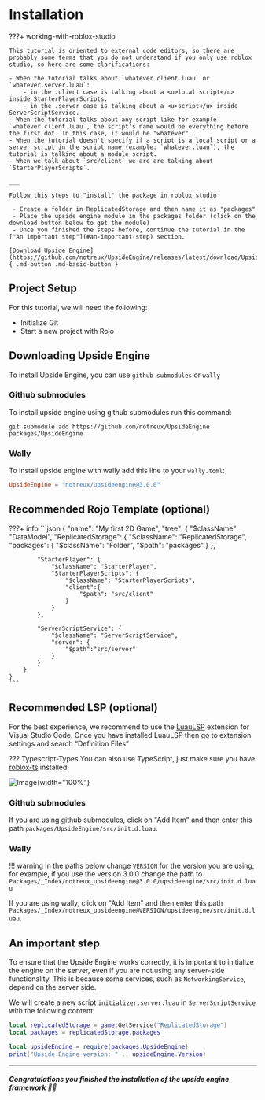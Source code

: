 # Installation

???+ working-with-roblox-studio

    This tutorial is oriented to external code editors, so there are probably some terms that you do not understand if you only use roblox studio, so here are some clarifications:
        
    - When the tutorial talks about `whatever.client.luau` or `whatever.server.luau`:
        - in the .client case is talking about a <u>local script</u> inside StarterPlayerScripts.
        - in the .server case is talking about a <u>script</u> inside ServerScriptService.
    - When the tutorial talks about any script like for example `whatever.client.luau`, the script's name would be everything before the first dot. In this case, it would be "whatever".
    - When the tutorial doesn't specify if a script is a local script or a server script in the script name (example: `whatever.luau`), the tutorial is talking about a module script.
    - When we talk about `src/client` we are are talking about `StarterPlayerScripts`.

    ___

    Follow this steps to "install" the package in roblox studio

     - Create a folder in ReplicatedStorage and then name it as "packages"
     - Place the upside engine module in the packages folder (click on the download button below to get the module)
     - Once you finished the steps before, continue the tutorial in the ["An important step"](#an-important-step) section.
    
    [Download Upside Engine](https://github.com/notreux/UpsideEngine/releases/latest/download/UpsideEngine.rbxm){ .md-button .md-basic-button }


## Project Setup
For this tutorial, we will need the following:

- Initialize Git
- Start a new project with Rojo

## Downloading Upside Engine
To install Upside Engine, you can use `github submodules` or `wally`

### Github submodules
To install upside engine using github submodules run this command:
```git
git submodule add https://github.com/notreux/UpsideEngine packages/UpsideEngine
```

### Wally
To install upside engine with wally add this line to your `wally.toml`:
```toml
UpsideEngine = "notreux/upsideengine@3.0.0"
```

## Recommended Rojo Template (optional)

???+ info 
    ```json
    {
       "name": "My first 2D Game",
        "tree": {
            "$className": "DataModel",
            "ReplicatedStorage": {
                "$className": "ReplicatedStorage",
                "packages": {
                    "$className": "Folder",
                    "$path": "packages"
                }
            },
        
            "StarterPlayer": {
                "$className": "StarterPlayer",
                "StarterPlayerScripts": {
                    "$className": "StarterPlayerScripts",
                    "client":{
                        "$path": "src/client"
                    }
                }
            },

            "ServerScriptService": {
                "$className": "ServerScriptService",
                "server": {
                    "$path":"src/server"
                }
            }
        }
    }
    ```

## Recommended LSP (optional)

For the best experience, we recommend to use the [LuauLSP](https://marketplace.visualstudio.com/items?itemName=JohnnyMorganz.luau-lsp) extension for Visual Studio Code. Once you have installed LuauLSP then go to extension settings and search “Definition Files”

??? Typescript-Types
	You can also use TypeScript, just make sure you have [roblox-ts](https://roblox-ts.com/) installed

![Image](../../assets/luauLSP.png){width="100%"}


### Github submodules

If you are using github submodules, click on "Add Item" and then enter this path `packages/UpsideEngine/src/init.d.luau`.

### Wally
!!! warning
    In the paths below change `VERSION` for the version you are using, for example, if you use the version 3.0.0 change the path to `Packages/_Index/notreux_upsideengine@3.0.0/upsideengine/src/init.d.luau`

If you are using wally, click on "Add Item" and then enter this path `Packages/_Index/notreux_upsideengine@VERSION/upsideengine/src/init.d.luau`.

## An important step

To ensure that the Upside Engine works correctly, it is important to initialize the engine on the server, even if you are not using any server-side functionality. This is because some services, such as `NetworkingService`, depend on the server side.

We will create a new script `initializer.server.luau` in `ServerScriptService` with the following content:

```lua
local replicatedStorage = game:GetService("ReplicatedStorage")
local packages = replicatedStorage.packages

local upsideEngine = require(packages.UpsideEngine)
print("Upside Engine version: " .. upsideEngine.Version)
```
___

##### Congratulations you finished the installation of the upside engine framework 🎉🎉
